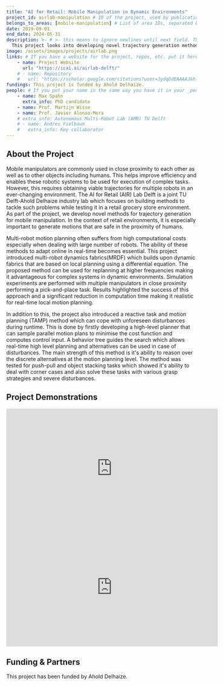 ```yaml
---
title: "AI for Retail: Mobile Manipulation in Dynamic Environments"
project_id: airlab-manipulation # ID of the project, used by publications to display in this project.
belongs_to_areas: [mobile-manipulation] # List of area IDs, separated by commas.
date: 2019-09-01
end_date: 2024-05-31
description: >- # >- this means to ignore newlines until next field. This is the short project description, displayed in the project's card"
  This project looks into developing novel trajectory generation methods for mobile manipulation in dynamic environments, in the context of retail.
image: /assets/images/projects/airlab.png
links: # If you have a website for the project, repos, etc. put it here.
    - name: Project Website
      url: "https://icai.ai/airlab-delft/"
    # - name: Repository
    #   url: "https://scholar.google.com/citations?user=JydqDdEAAAAJ&hl=en&inst=6173373803492361994&oi=ao"
fundings: This project is funded by Ahold Delhaize.
people: # If you put your name in the same way you have it in your _people entry, your preferred link will be added. extra_info is optional.
    - name: Max Spahn
      extra_info: PhD candidate
    - name: Prof. Martijn Wisse
    - name: Prof. Javier Alonso-Mora
    # extra_info: Autonomous Multi-Robot Lab (AMR) TU Delft
    # - name: Andres Fielbaum
    #   extra_info: Key collaborator
---
```

<!-- Here you put the main body of the page, in markdown. You can also mix in html, or change this .md to .html -->
<!-- The fields of People, Funding, Links and Publications will be generated automatically -->

## About the Project

Mobile manipulators are commonly used in close proximity to each other as well as to other objects including humans. This helps improve efficiency and enables these robotic systems to be used for execution of complex tasks. However, this requires obtaining viable trajectories for multiple robots in an ever-changing environment. The AI for Retail (AIR) Lab Delft is a joint TU Delft-Ahold Delhaize industry lab which focuses on building methods to tackle such problems while testing it in a retail grocery store environment. As part of the project, we develop novel methods for trajectory generation for mobile manipulation. In the context of retail environments, it is especially important to generate motions that are safe in the proximity of humans.

Multi-robot motion planning often suffers from high computational costs especially when dealing with large number of robots. The ability of these methods to adapt online in real-time becomes essential. This project introduced multi-robot dynamics fabrics(MRDF) which builds upon dynamic fabrics that are based on local planning using a differential equation. The proposed method can be used for replanning at higher frequencies making it advantageous for complex systems in dynamic environments. Simulation experiments are performed with multiple manipulators in close proximity performing a pick-and-place task. Results highlighted the success of this approach and a significant reduction in computation time making it realistic for real-time local motion planning. 

In addition to this, the project also introduced a reactive task and motion planning (TAMP) method which can cope with unforeseen disturbances during runtime. This is done by firstly developing a high-level planner that can sample parallel motion plans to minimise the cost function and computes control input. A behavior tree guides the search which allows real-time high level planning and alternatives can be used in case of disturbances. The main strength of this method is it's ability to reason over the discrete alternatives at the motion planning level. The method was tested for push-pull and object stacking tasks which showed it's ability to deal with corner cases and also solve these tasks with various grasp strategies and severe disturbances.    

## Project Demonstrations

<div class="video-wrapper ratio ratio-16x9"> 
  <iframe width="560" height="315" src="https://www.youtube.com/embed/jaJBrSecDcM?si=rIBE3gVqIPp7LqCT&mute=1" title="YouTube video player" frameborder="0" allow="accelerometer; autoplay; clipboard-write; encrypted-media; gyroscope; picture-in-picture; web-share" referrerpolicy="strict-origin-when-cross-origin" allowfullscreen></iframe>
</div>
<div class="video-wrapper ratio ratio-16x9">  
  <iframe width="560" height="315" src="https://www.youtube.com/embed/7kcWaBtXvwc?si=XP6ezR21iqkwH-zf&mute=1" title="YouTube video player" frameborder="0" allow="accelerometer; autoplay; clipboard-write; encrypted-media; gyroscope; picture-in-picture; web-share" referrerpolicy="strict-origin-when-cross-origin" allowfullscreen></iframe>
</div>

## Funding & Partners

This project has been funded by Ahold Delhaize.
